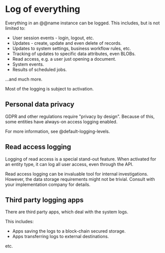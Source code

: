 # Log of everything

Everything in an @@name instance can be logged.
This includes, but is not limited to:

* User session events - login, logout, etc.
* Updates - create, update and even delete of records.
* Updates to system settings, business workflow rules, etc.
* Tracking of updates to specific data attributes, even BLOBs.
* Read access, e.g. a user just opening a document.
* System events.
* Results of scheduled jobs.

...and much more.

Most of the logging is subject to activation.

## Personal data privacy

GDPR and other regulations require "privacy by design".
Because of this, some entities have always-on access logging enabled.

For more information, see @default-logging-levels.

## Read access logging

Logging of read access is a special stand-out feature.
When activated for an entity type, it can log all user access, even through the API.

Read access logging can be invaluable tool for internal investigations.
However, the data storage requirements might not be trivial.
Consult with your implementation company for details.

## Third party logging apps

There are third party apps, which deal with the system logs.

This includes:

* Apps saving the logs to a block-chain secured storage.
* Apps transferring logs to external destinations.

etc.
